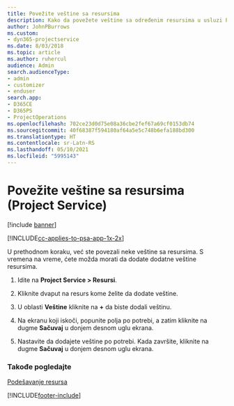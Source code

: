 ```yaml
---
title: Povežite veštine sa resursima
description: Kako da povežete veštine sa određenim resursima u usluzi Project Service
author: JohnPBurrows
ms.custom:
- dyn365-projectservice
ms.date: 8/03/2018
ms.topic: article
ms.author: ruhercul
audience: Admin
search.audienceType:
- admin
- customizer
- enduser
search.app:
- D365CE
- D365PS
- ProjectOperations
ms.openlocfilehash: 702ce23d0d75e08a36cbe2fef67a69cf0153db74
ms.sourcegitcommit: 40f68387f594180af64a5e5c748b6efa188bd300
ms.translationtype: HT
ms.contentlocale: sr-Latn-RS
ms.lasthandoff: 05/10/2021
ms.locfileid: "5995143"
---
```

# <a name="associate-skills-with-resources-project-service"></a>Povežite veštine sa resursima (Project Service)

[!include [banner](../includes/psa-now-project-operations.md)]

[!INCLUDE[cc-applies-to-psa-app-1x-2x](../includes/cc-applies-to-psa-app-1x-2x.md)]

U prethodnom koraku, već ste povezali neke veštine sa resursima. S vremena na vreme, ćete možda morati da dodate dodatne veštine resursima.  
  
1.  Idite na **Project Service > Resursi**.  
  
2.  Kliknite dvaput na resurs kome želite da dodate veštine.  
  
3.  U oblasti **Veštine** kliknite na **+** da biste dodali veštinu.  
  
4.  Na ekranu koji iskoči, popunite polja po potrebi, a zatim kliknite na dugme **Sačuvaj** u donjem desnom uglu ekrana.  
  
5.  Nastavite da dodajete veštine po potrebi. Kada završite, kliknite na dugme **Sačuvaj** u donjem desnom uglu ekrana.  
  
### <a name="see-also"></a>Takođe pogledajte  
 [Podešavanje resursa](../psa/set-up-resources.md)


[!INCLUDE[footer-include](../includes/footer-banner.md)]
